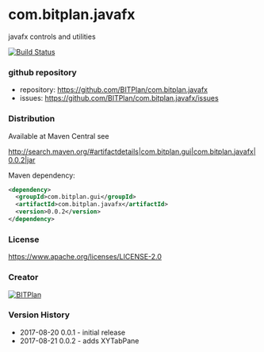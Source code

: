 # com.bitplan.javafx
javafx controls and utilities

[![Build Status](https://travis-ci.org/BITPlan/com.bitplan.javafx.svg?branch=master)](https://travis-ci.org/BITPlan/com.bitplan.javafx)
### github repository
* repository: https://github.com/BITPlan/com.bitplan.javafx
* issues: https://github.com/BITPlan/com.bitplan.javafx/issues

### Distribution
Available at Maven Central see 

http://search.maven.org/#artifactdetails|com.bitplan.gui|com.bitplan.javafx|0.0.2|jar

Maven dependency:

```xml
<dependency>
  <groupId>com.bitplan.gui</groupId>
  <artifactId>com.bitplan.javafx</artifactId>
  <version>0.0.2</version>
</dependency>
```

### License
https://www.apache.org/licenses/LICENSE-2.0

### Creator 
[![BITPlan](http://wiki.bitplan.com/images/wiki/thumb/8/87/BITPlanLogo2012.svg/200px-BITPlanLogo2012.svg.png)](http://web.bitplan.com)

### Version History
* 2017-08-20 0.0.1 - initial release
* 2017-08-21 0.0.2 - adds XYTabPane

